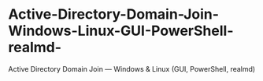 # Active-Directory-Domain-Join-Windows-Linux-GUI-PowerShell-realmd-
Active Directory Domain Join — Windows &amp; Linux (GUI, PowerShell, realmd)
